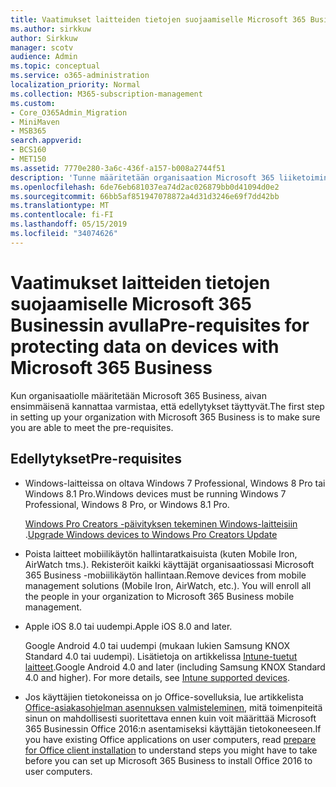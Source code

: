 ```yaml
---
title: Vaatimukset laitteiden tietojen suojaamiselle Microsoft 365 Businessin avulla
ms.author: sirkkuw
author: Sirkkuw
manager: scotv
audience: Admin
ms.topic: conceptual
ms.service: o365-administration
localization_priority: Normal
ms.collection: M365-subscription-management
ms.custom:
- Core_O365Admin_Migration
- MiniMaven
- MSB365
search.appverid:
- BCS160
- MET150
ms.assetid: 7770e280-3a6c-436f-a157-b008a2744f51
description: 'Tunne määritetään organisaation Microsoft 365 liiketoiminnan vaatimukset. '
ms.openlocfilehash: 6de76eb681037ea74d2ac026879bb0d41094d0e2
ms.sourcegitcommit: 66bb5af851947078872a4d31d3246e69f7dd42bb
ms.translationtype: MT
ms.contentlocale: fi-FI
ms.lasthandoff: 05/15/2019
ms.locfileid: "34074626"
---
```

# <a name="pre-requisites-for-protecting-data-on-devices-with-microsoft-365-business"></a><span data-ttu-id="91695-103">Vaatimukset laitteiden tietojen suojaamiselle Microsoft 365 Businessin avulla</span><span class="sxs-lookup"><span data-stu-id="91695-103">Pre-requisites for protecting data on devices with Microsoft 365 Business</span></span>

<span data-ttu-id="91695-104">Kun organisaatiolle määritetään Microsoft 365 Business, aivan ensimmäisenä kannattaa varmistaa, että edellytykset täyttyvät.</span><span class="sxs-lookup"><span data-stu-id="91695-104">The first step in setting up your organization with Microsoft 365 Business is to make sure you are able to meet the pre-requisites.</span></span>
  
## <a name="pre-requisites"></a><span data-ttu-id="91695-105">Edellytykset</span><span class="sxs-lookup"><span data-stu-id="91695-105">Pre-requisites</span></span>

- <span data-ttu-id="91695-106">Windows-laitteissa on oltava Windows 7 Professional, Windows 8 Pro tai Windows 8.1 Pro.</span><span class="sxs-lookup"><span data-stu-id="91695-106">Windows devices must be running Windows 7 Professional, Windows 8 Pro, or Windows 8.1 Pro.</span></span>
    
    <span data-ttu-id="91695-107">[Windows Pro Creators -päivityksen tekeminen Windows-laitteisiin](upgrade-to-windows-pro-creators-update.md) .</span><span class="sxs-lookup"><span data-stu-id="91695-107">[Upgrade Windows devices to Windows Pro Creators Update](upgrade-to-windows-pro-creators-update.md)</span></span>
    
- <span data-ttu-id="91695-p101">Poista laitteet mobiilikäytön hallintaratkaisuista (kuten Mobile Iron, AirWatch tms.). Rekisteröit kaikki käyttäjät organisaatiossasi Microsoft 365 Business -mobiilikäytön hallintaan.</span><span class="sxs-lookup"><span data-stu-id="91695-p101">Remove devices from mobile management solutions (Mobile Iron, AirWatch, etc.). You will enroll all the people in your organization to Microsoft 365 Business mobile management.</span></span>
    
- <span data-ttu-id="91695-110">Apple iOS 8.0 tai uudempi.</span><span class="sxs-lookup"><span data-stu-id="91695-110">Apple iOS 8.0 and later.</span></span>
    
    <span data-ttu-id="91695-p102">Google Android 4.0 tai uudempi (mukaan lukien Samsung KNOX Standard 4.0 tai uudempi). Lisätietoja on artikkelissa [Intune-tuetut laitteet](https://go.microsoft.com/fwlink/p/?linkid=852307).</span><span class="sxs-lookup"><span data-stu-id="91695-p102">Google Android 4.0 and later (including Samsung KNOX Standard 4.0 and higher). For more details, see [Intune supported devices](https://go.microsoft.com/fwlink/p/?linkid=852307).</span></span>
    
- <span data-ttu-id="91695-113">Jos käyttäjien tietokoneissa on jo Office-sovelluksia, lue artikkelista [Office-asiakasohjelman asennuksen valmisteleminen](prepare-for-office-client-deployment.md), mitä toimenpiteitä sinun on mahdollisesti suoritettava ennen kuin voit määrittää Microsoft 365 Businessin Office 2016:n asentamiseksi käyttäjän tietokoneeseen.</span><span class="sxs-lookup"><span data-stu-id="91695-113">If you have existing Office applications on user computers, read [prepare for Office client installation](prepare-for-office-client-deployment.md) to understand steps you might have to take before you can set up Microsoft 365 Business to install Office 2016 to user computers.</span></span> 
    


